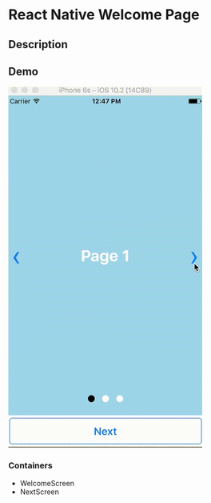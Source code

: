 # React Native Welcome Page

## Description

## Demo
![Screenshots](https://raw.githubusercontent.com/jbetancourt8/React-Native-Welcome-Page/master/screenshots/welcome-page-demo.gif)

### Containers
- WelcomeScreen
- NextScreen

